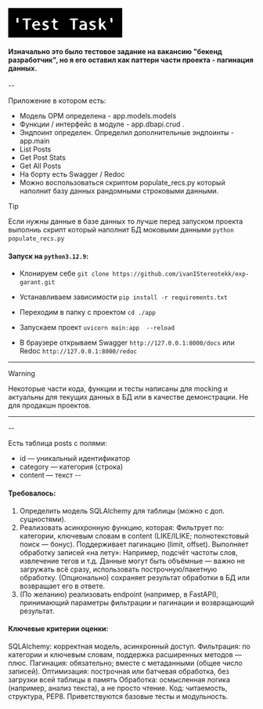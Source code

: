 <img alt="Test Task" src="test-task.svg" height="60" align="center">

#### Изначально это было тестовое задание на вакансию "бекенд разработчик", но я его оставил как паттерн части проекта - пагинация данных.


-- 

Приложение в котором есть:
- Модель ОРМ определена - app.models.models
- Функции / интерфейс в модуле - app.dbapi.crud .
- Эндпоинт определен. Определил дополнительные эндпоинты - app.main
 - List Posts
 - Get Post Stats
 - Get All Posts
- На борту есть Swagger / Redoc
- Можно воспользоваться скриптом populate_recs.py который наполнит базу данных рандомными строковыми данными.

> [!TIP]
> Если нужны данные в базе данных то лучше перед запуском проекта выполниь скрипт который наполнит БД моковыми данными
> `python populate_recs.py`

#### Запуск на `python3.12.9`:

- Клонируем себе `git clone https://github.com/ivanIStereotekk/exp-garant.git`

- Устанавливаем зависимости `pip install -r requirements.txt`

- Переходим в папку с проектом  `cd ./app`

- Запускаем проект `uvicorn main:app  --reload`

- В браузере открываем Swagger `http://127.0.0.1:8000/docs` или Redoc `http://127.0.0.1:8000/redoc`


--- 

> [!WARNING]
> Некоторые части кода, функции и тесты написаны для mocking и актуальны для текущих данных в БД или в качестве демонстрации. Не для продакшн проектов.

---

-- 

Есть таблица posts с полями:
- id — уникальный идентификатор
- category — категория (строка)
- content — текст
--

#### Требовалось:
1. Определить модель SQLAlchemy для таблицы (можно с доп. сущностями).
2. Реализовать асинхронную функцию, которая:
Фильтрует по:
категории,
ключевым словам в content (LIKE/ILIKE; полнотекстовый поиск — бонус).
Поддерживает пагинацию (limit, offset).
Выполняет обработку записей «на лету»:
Например, подсчёт частоты слов, извлечение тегов и т.д.
Данные могут быть объёмные — важно не загружать всё сразу, использовать построчную/пакетную обработку.
(Опционально) сохраняет результат обработки в БД или возвращает его в ответе.
3. (По желанию) реализовать endpoint (например, в FastAPI), принимающий параметры фильтрации и пагинации и возвращающий результат.

#### Ключевые критерии оценки:
SQLAlchemy: корректная модель, асинхронный доступ.
Фильтрация: по категории и ключевым словам, поддержка расширенных методов — плюс.
Пагинация: обязательно; вместе с метаданными (общее число записей).
Оптимизация: построчная или батчевая обработка, без загрузки всей таблицы в память
Обработка: осмысленная логика (например, анализ текста), а не просто чтение.
Код: читаемость, структура, PEP8. Приветствуются базовые тесты и модульность.
